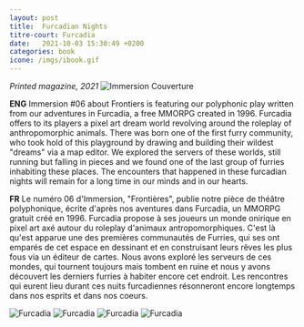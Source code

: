 ```yaml
---
layout: post
title:  Furcadian Nights
titre-court: Furcadia
date:   2021-10-03 15:30:49 +0200
categories: book
icone: /imgs/ibook.gif
---
```

*Printed magazine, 2021*
![Immersion Couverture]({{site.imgurl}}/immersion01.png)

**ENG**
Immersion #06 about Frontiers is featuring our polyphonic play written from our adventures in Furcadia, a free MMORPG created in 1996. Furcadia offers to its players a pixel art dream world revolving around the roleplay of anthropomorphic animals. There was born one of the first furry community, who took hold of this playground by drawing and building their wildest "dreams" via a map editor. We explored the servers of these worlds, still running but falling in pieces and we found one of the last group of furries inhabiting these places. The encounters that happened in these furcadian nights will remain for a long time in our minds and in our hearts.

**FR**
Le numéro 06 d'Immersion, "Frontières", publie notre pièce de théâtre polyphonique, écrite d'après nos aventures dans Furcadia, un MMORPG gratuit créé en 1996. Furcadia propose à ses joueurs un monde onirique en pixel art axé autour du roleplay d'animaux antropomorphiques. C'est là qu'est apparue une des premières communautés de Furries, qui ses ont emparés de cet espace en dessinant et en construisant leurs rêves les plus fous via un éditeur de cartes. Nous avons exploré les serveurs de ces mondes, qui tournent toujours mais tombent en ruine et nous y avons découvert les derniers furries à habiter encore cet endroit. Les rencontres qui eurent lieu durant ces nuits furcadiennes résonneront encore longtemps dans nos esprits et dans nos coeurs.

![Furcadia]({{site.imgurl}}/furr1.jpg)
![Furcadia]({{site.imgurl}}/furr02.jpg)
![Furcadia]({{site.imgurl}}/furr03.jpg)
![Furcadia]({{site.imgurl}}/furr04.jpg)
